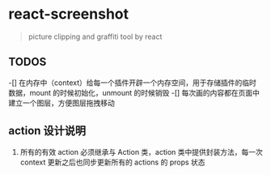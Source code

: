 # react-screenshot

> picture clipping and graffiti tool by react

## TODOS

-[] 在内存中（context）给每一个插件开辟一个内存空间，用于存储插件的临时数据，mount 的时候初始化，unmount 的时候销毁
-[] 每次画的内容都在页面中建立一个图层，方便图层拖拽移动

## action 设计说明

1. 所有的有效 action 必须继承与 Action 类，action 类中提供封装方法，每一次 context 更新之后也同步更新所有的 actions 的 props 状态
